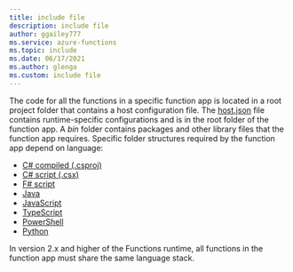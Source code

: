 ```yaml
---
title: include file
description: include file
author: ggailey777
ms.service: azure-functions
ms.topic: include
ms.date: 06/17/2021
ms.author: glenga
ms.custom: include file
---
```


The code for all the functions in a specific function app is located in a root project folder that contains a host configuration file. The [host.json](../articles/azure-functions/functions-host-json.md) file contains runtime-specific configurations and is in the root folder of the function app. A *bin* folder contains packages and other library files that the function app requires. Specific folder structures required by the function app depend on language:

* [C# compiled (.csproj)](../articles/azure-functions/functions-dotnet-class-library.md#functions-class-library-project)
* [C# script (.csx)](../articles/azure-functions/functions-reference-csharp.md#folder-structure)
* [F# script](../articles/azure-functions/functions-reference-fsharp.md#folder-structure)
* [Java](../articles/azure-functions/functions-reference-java.md#folder-structure)
* [JavaScript](../articles/azure-functions/functions-reference-node.md?tabs=javascript#folder-structure)
* [TypeScript](../articles/azure-functions/functions-reference-node.md?tabs=typescript#folder-structure)
* [PowerShell](../articles/azure-functions/functions-reference-powershell.md#folder-structure)
* [Python](../articles/azure-functions/functions-reference-python.md#folder-structure)

In version 2.x and higher of the Functions runtime, all functions in the function app must share the same language stack. 
